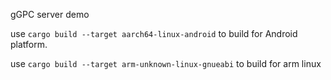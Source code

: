 gGPC server demo

use `cargo build --target aarch64-linux-android` to build for Android platform.

use `cargo build --target arm-unknown-linux-gnueabi` to build for arm linux